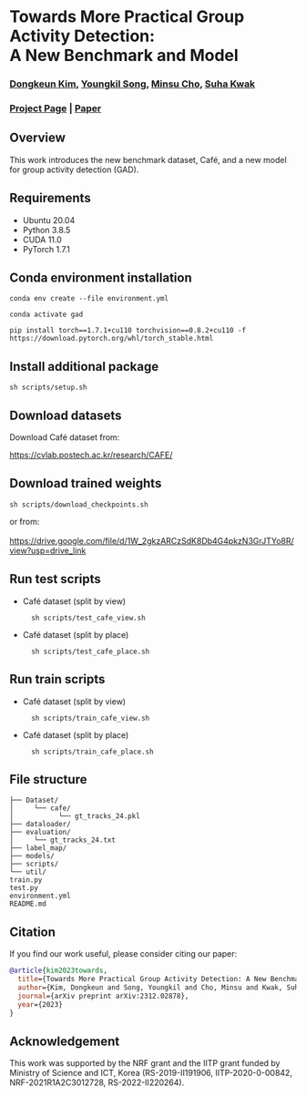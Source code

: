 # Towards More Practical Group Activity Detection:<br> A New Benchmark and Model

### [Dongkeun Kim](https://dk-kim.github.io/), [Youngkil Song](https://www.linkedin.com/in/youngkil-song-8936792a3/), [Minsu Cho](https://cvlab.postech.ac.kr/~mcho/), [Suha Kwak](https://suhakwak.github.io/)

### [Project Page](http://dk-kim.github.io/CAFE) | [Paper](https://arxiv.org/abs/2312.02878)

## Overview
This work introduces the new benchmark dataset, Café, and a new model for group activity detection (GAD). 

## Requirements

- Ubuntu 20.04
- Python 3.8.5
- CUDA 11.0
- PyTorch 1.7.1

## Conda environment installation
    conda env create --file environment.yml

    conda activate gad

    pip install torch==1.7.1+cu110 torchvision==0.8.2+cu110 -f https://download.pytorch.org/whl/torch_stable.html
    
## Install additional package
    sh scripts/setup.sh
   
## Download datasets

Download Café dataset from:   <br/> 

https://cvlab.postech.ac.kr/research/CAFE/

## Download trained weights

    sh scripts/download_checkpoints.sh

or from:   <br/>  
https://drive.google.com/file/d/1W_2gkzARCzSdK8Db4G4pkzN3GrJTYo8R/view?usp=drive_link

## Run test scripts

- Café dataset (split by view)
  
        sh scripts/test_cafe_view.sh

- Café dataset (split by place)
  

        sh scripts/test_cafe_place.sh

## Run train scripts

- Café dataset (split by view)


        sh scripts/train_cafe_view.sh

- Café dataset (split by place)


        sh scripts/train_cafe_place.sh


## File structure

    ├── Dataset/
    │     └── cafe/
    │           └── gt_tracks_24.pkl
    ├── dataloader/
    ├── evaluation/
    │     └── gt_tracks_24.txt
    ├── label_map/
    ├── models/
    ├── scripts/
    └── util/
    train.py
    test.py
    environment.yml
    README.md

## Citation
If you find our work useful, please consider citing our paper:
```BibTeX
@article{kim2023towards,
  title={Towards More Practical Group Activity Detection: A New Benchmark and Model},
  author={Kim, Dongkeun and Song, Youngkil and Cho, Minsu and Kwak, Suha},
  journal={arXiv preprint arXiv:2312.02878},
  year={2023}
}
```

## Acknowledgement
This work was supported by the NRF grant and the IITP grant funded by Ministry of Science and ICT, Korea (RS-2019-II191906, IITP-2020-0-00842, NRF-2021R1A2C3012728, RS-2022-II220264). 
